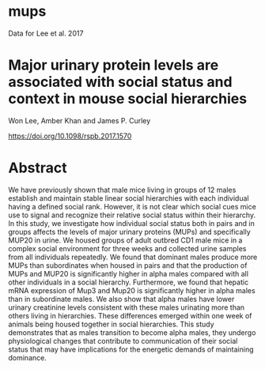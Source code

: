 # mups

Data for Lee et al. 2017

# Major urinary protein levels are associated with social status and context in mouse social hierarchies

Won Lee, Amber Khan and James P. Curley

https://doi.org/10.1098/rspb.2017.1570

# Abstract 

We have previously shown that male mice living in groups of 12 males establish and maintain stable linear social hierarchies with each individual having a defined social rank. However, it is not clear which social cues mice use to signal and recognize their relative social status within their hierarchy. In this study, we investigate how individual social status both in pairs and in groups affects the levels of major urinary proteins (MUPs) and specifically MUP20 in urine. We housed groups of adult outbred CD1 male mice in a complex social environment for three weeks and collected urine samples from all individuals repeatedly. We found that dominant males produce more MUPs than subordinates when housed in pairs and that the production of MUPs and MUP20 is significantly higher in alpha males compared with all other individuals in a social hierarchy. Furthermore, we found that hepatic mRNA expression of Mup3 and Mup20 is significantly higher in alpha males than in subordinate males. We also show that alpha males have lower urinary creatinine levels consistent with these males urinating more than others living in hierarchies. These differences emerged within one week of animals being housed together in social hierarchies. This study demonstrates that as males transition to become alpha males, they undergo physiological changes that contribute to communication of their social status that may have implications for the energetic demands of maintaining dominance.

